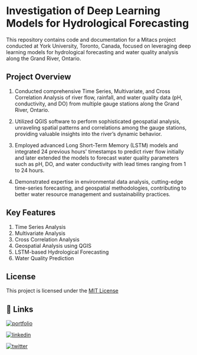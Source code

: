 
# Investigation of Deep Learning Models for Hydrological Forecasting

This repository contains code and documentation for a Mitacs project conducted at York University, Toronto, Canada, focused on leveraging deep learning models for hydrological forecasting and water quality analysis along the Grand River, Ontario.



## Project Overview

1. Conducted comprehensive Time Series, Multivariate, and Cross Correlation Analysis of river flow, rainfall, and water quality data (pH, conductivity, and DO) from multiple gauge stations along the Grand River, Ontario.

2. Utilized QGIS software to perform sophisticated geospatial analysis, unraveling spatial patterns and correlations among the gauge stations, providing valuable insights into the river’s dynamic behavior.

3. Employed advanced Long Short-Term Memory (LSTM) models and integrated 24 previous hours' timestamps to predict river flow initially and later extended the models to forecast water quality parameters such as pH, DO, and water conductivity with lead times ranging from 1 to 24 hours.

4. Demonstrated expertise in environmental data analysis, cutting-edge time-series forecasting, and geospatial methodologies, contributing to better water resource management and sustainability practices.


## Key Features

1. Time Series Analysis
2. Multivariate Analysis
3. Cross Correlation Analysis
4. Geospatial Analysis using QGIS
5. LSTM-based Hydrological Forecasting
6. Water Quality Prediction


## License

This project is licensed under the [MIT License](https://github.com/pranav17502/Investigation-of-Deep-Learning-Models-for-Hydrological-Forecasting-MITACS-23/blob/master/LICENSE) 

## 🔗 Links
[![portfolio](https://img.shields.io/badge/my_portfolio-000?style=for-the-badge&logo=ko-fi&logoColor=white)](https://pranav17502.github.io/BinaryOdyssey.github.io/)

[![linkedin](https://img.shields.io/badge/linkedin-0A66C2?style=for-the-badge&logo=linkedin&logoColor=white)](https://www.linkedin.com/pranavchaudhariiitbombay)

[![twitter](https://img.shields.io/badge/twitter-1DA1F2?style=for-the-badge&logo=twitter&logoColor=white)](https://twitter.com/pranav17502)


